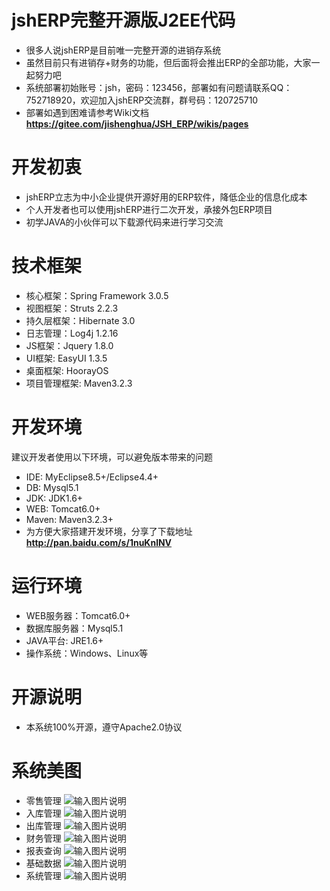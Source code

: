 # jshERP完整开源版J2EE代码
* 很多人说jshERP是目前唯一完整开源的进销存系统
* 虽然目前只有进销存+财务的功能，但后面将会推出ERP的全部功能，大家一起努力吧
* 系统部署初始账号：jsh，密码：123456，部署如有问题请联系QQ：752718920，欢迎加入jshERP交流群，群号码：120725710
* 部署如遇到困难请参考Wiki文档  **https://gitee.com/jishenghua/JSH_ERP/wikis/pages** 

# 开发初衷
* jshERP立志为中小企业提供开源好用的ERP软件，降低企业的信息化成本
* 个人开发者也可以使用jshERP进行二次开发，承接外包ERP项目
* 初学JAVA的小伙伴可以下载源代码来进行学习交流

# 技术框架
* 核心框架：Spring Framework 3.0.5
* 视图框架：Struts 2.2.3
* 持久层框架：Hibernate 3.0
* 日志管理：Log4j 1.2.16
* JS框架：Jquery 1.8.0
* UI框架: EasyUI 1.3.5
* 桌面框架: HoorayOS
* 项目管理框架: Maven3.2.3

# 开发环境
建议开发者使用以下环境，可以避免版本带来的问题
* IDE: MyEclipse8.5+/Eclipse4.4+
* DB: Mysql5.1
* JDK: JDK1.6+
* WEB: Tomcat6.0+
* Maven: Maven3.2.3+
* 为方便大家搭建开发环境，分享了下载地址  **http://pan.baidu.com/s/1nuKnlNV** 

# 运行环境
* WEB服务器：Tomcat6.0+
* 数据库服务器：Mysql5.1
* JAVA平台: JRE1.6+
* 操作系统：Windows、Linux等

# 开源说明
* 本系统100%开源，遵守Apache2.0协议

# 系统美图
* 零售管理
![输入图片说明](https://git.oschina.net/uploads/images/2017/0903/232448_b4494aa1_852955.png "零售管理.png")
* 入库管理
![输入图片说明](https://git.oschina.net/uploads/images/2017/0903/232517_28aa442d_852955.png "入库管理.png")
* 出库管理
![输入图片说明](https://git.oschina.net/uploads/images/2017/0903/232535_855b77f0_852955.png "出库管理.png")
* 财务管理
![输入图片说明](https://git.oschina.net/uploads/images/2017/0903/232753_f048735c_852955.png "财务管理.png")
* 报表查询
![输入图片说明](https://git.oschina.net/uploads/images/2017/0903/232816_ea241609_852955.png "报表查询.png")
* 基础数据
![输入图片说明](https://git.oschina.net/uploads/images/2017/0903/232833_74725400_852955.png "基础数据.png")
* 系统管理
![输入图片说明](https://git.oschina.net/uploads/images/2017/0903/232851_57fcb79a_852955.png "系统管理.png")